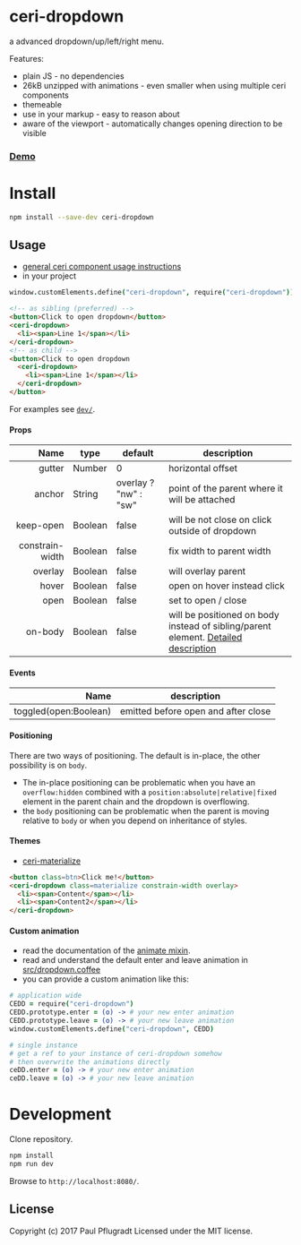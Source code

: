 # ceri-dropdown

a advanced dropdown/up/left/right menu.

Features:
- plain JS - no dependencies
- 26kB unzipped with animations - even smaller when using multiple ceri components
- themeable
- use in your markup - easy to reason about
- aware of the viewport - automatically changes opening direction to be visible

### [Demo](https://ceri-comps.github.io/ceri-dropdown)

# Install

```sh
npm install --save-dev ceri-dropdown
```

## Usage
- [general ceri component usage instructions](https://github.com/cerijs/ceri#i-want-to-use-a-component-built-with-ceri)
- in your project
```coffee
window.customElements.define("ceri-dropdown", require("ceri-dropdown"))
```
```html
<!-- as sibling (preferred) -->
<button>Click to open dropdown</button>
<ceri-dropdown>
  <li><span>Line 1</span></li>
</ceri-dropdown>
<!-- as child -->
<button>Click to open dropdown
  <ceri-dropdown>
    <li><span>Line 1</span></li>
  </ceri-dropdown>
</button>
```

For examples see [`dev/`](dev/).

#### Props
Name | type | default | description
---:| --- | ---| ---
gutter | Number | 0 | horizontal offset
anchor | String | overlay ? "nw" : "sw" | point of the parent where it will be attached
keep-open | Boolean | false | will be not close on click outside of dropdown
constrain-width | Boolean | false | fix width to parent width
overlay | Boolean | false | will overlay parent
hover | Boolean | false | open on hover instead click
open | Boolean | false | set to open / close
on-body | Boolean | false | will be positioned on body instead of sibling/parent element. [Detailed description](#positioning)

#### Events
Name |  description
---:| ---
toggled(open:Boolean) | emitted before open and after close

#### Positioning
There are two ways of positioning. The default is in-place, the other possibility is on `body`.
- The in-place positioning can be problematic when you have an `overflow:hidden` combined with a `position:absolute|relative|fixed` element in the parent chain and the dropdown is overflowing.
- the `body` positioning can be problematic when the parent is moving relative to `body` or when you depend on inheritance of styles.

#### Themes
- [ceri-materialize](https://github.com/ceri-comps/ceri-materialize)
```html
<button class=btn>Click me!</button>
<ceri-dropdown class=materialize constrain-width overlay>
  <li><span>Content</span></li>
  <li><span>Content2</span></li>
</ceri-dropdown>
```

#### Custom animation
- read the documentation of the [animate mixin](https://github.com/cerijs/ceri#animate).
- read and understand the default enter and leave animation in [src/dropdown.coffee](src/dropdown.coffee)
- you can provide a custom animation like this:
```coffee
# application wide
CEDD = require("ceri-dropdown")
CEDD.prototype.enter = (o) -> # your new enter animation
CEDD.prototype.leave = (o) -> # your new leave animation
window.customElements.define("ceri-dropdown", CEDD)

# single instance
# get a ref to your instance of ceri-dropdown somehow
# then overwrite the animations directly
ceDD.enter = (o) -> # your new enter animation
ceDD.leave = (o) -> # your new leave animation
```

# Development
Clone repository.
```sh
npm install
npm run dev
```
Browse to `http://localhost:8080/`.

## License
Copyright (c) 2017 Paul Pflugradt
Licensed under the MIT license.
